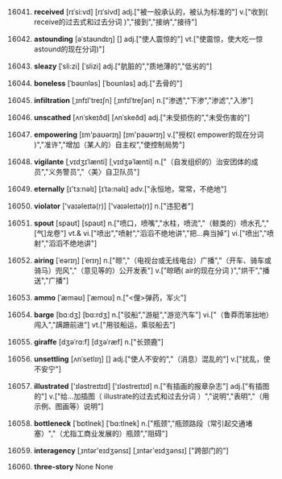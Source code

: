16041. **received**
[rɪˈsi:vd]  [rɪˈsivd]
adj.["被一般承认的，被认为标准的"]  v.["收到( receive的过去式和过去分词 )","接到","接纳","接待"]  

16042. **astounding**
[əˈstaʊndɪŋ]  []
adj.["使人震惊的"]  vt.["使震惊，使大吃一惊astound的现在分词)"]  

16043. **sleazy**
[ˈsli:zi]  [ˈslizi]
adj.["肮脏的","质地薄的","低劣的"]  

16044. **boneless**
[ˈbəʊnləs]  [ˈboʊnləs]
adj.["去骨的"]  

16045. **infiltration**
[ˌɪnfɪl'treɪʃn]  [ˌɪnfɪlˈtreʃən]
n.["渗透","下渗","渗滤","入渗"]  

16046. **unscathed**
[ʌnˈskeɪðd]  [ʌnˈskeðd]
adj.["未受损伤的","未受伤害的"]  

16047. **empowering**
[ɪm'paʊərɪŋ]  [ɪm'paʊərɪŋ]
v.["授权( empower的现在分词 )","准许","增加（某人的）自主权","使控制局势"]  

16048. **vigilante**
[ˌvɪdʒɪˈlænti]  [ˌvɪdʒəˈlænti]
n.["（自发组织的）治安团体的成员","义务警员","〈美〉自卫队员"]  

16049. **eternally**
[ɪ'tɜ:nəlɪ]  [ɪˈtə:nəlɪ]
adv.["永恒地，常常，不绝地"]  

16050. **violator**
['vaɪəleɪtə(r)]  ['vaɪəleɪtə(r)]
n.["违犯者"]  

16051. **spout**
[spaʊt]  [spaʊt]
n.["喷口，喷嘴","水柱，喷流","（鲸类的）喷水孔","[气]龙卷"]  vt.& vi.["喷出","喷射","滔滔不绝地讲","把…典当掉"]  vi.["喷出","喷射","滔滔不绝地讲"]  

16052. **airing**
[ˈeərɪŋ]  [ˈerɪŋ]
n.["晾","（电视台或无线电台）广播","（开车、骑车或骑马）兜风","（意见等的）公开发表"]  v.["晾晒( air的现在分词 )","烘干","播送","广播"]  

16053. **ammo**
[ˈæməʊ]  [ˈæmoʊ]
n.["<俚>弹药，军火"]  

16054. **barge**
[bɑ:dʒ]  [bɑ:rdʒ]
n.["驳船","游艇","游览汽车"]  vi.["（鲁莽而笨拙地）闯入","蹒跚前进"]  vt.["用驳船运，乘驳船去"]  

16055. **giraffe**
[dʒəˈrɑ:f]  [dʒəˈræf]
n.["长颈鹿"]  

16056. **unsettling**
[ʌnˈsetlɪŋ]  []
adj.["使人不安的","（消息）混乱的"]  v.["扰乱，使不安宁"]  

16057. **illustrated**
['ɪləstreɪtɪd]  ['ɪləstreɪtɪd]
n.["有插画的报章杂志"]  adj.["有插图的"]  v.["给…加插图（ illustrate的过去式和过去分词 ）","说明","表明","（用示例、图画等）说明"]  

16058. **bottleneck**
[ˈbɒtlnek]  [ˈbɑ:tlnek]
n.["瓶颈","瓶颈路段（常引起交通堵塞）","（尤指工商业发展的）瓶颈","阻碍"]  

16059. **interagency**
[ˌɪntər'eɪdʒənsɪ]  [ˌɪntər'eɪdʒənsɪ]
["跨部门的"]  

16060. **three-story**
None
None

